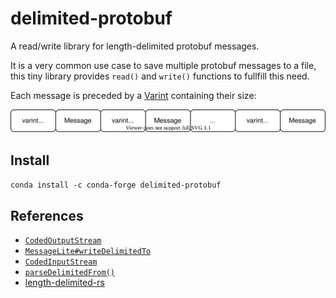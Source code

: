 # delimited-protobuf

A read/write library for length-delimited protobuf messages.

It is a very common use case to save multiple protobuf messages to a file, this tiny library provides `read()` and `write()` functions to fullfill this need.

Each message is preceded by a [Varint](https://developers.google.com/protocol-buffers/docs/encoding#varints) containing their size:

![File format](./images/file-format.svg)

## Install

`conda install -c conda-forge delimited-protobuf`

## References

- [`CodedOutputStream`](https://github.com/protocolbuffers/protobuf/blob/master/src/google/protobuf/io/coded_stream.h#L47)
- [`MessageLite#writeDelimitedTo`](https://github.com/protocolbuffers/protobuf/blob/master/java/core/src/main/java/com/google/protobuf/MessageLite.java#L126)
- [`CodedInputStream`](https://github.com/protocolbuffers/protobuf/blob/master/src/google/protobuf/io/coded_stream.h#L66)
- [`parseDelimitedFrom()`](https://github.com/protocolbuffers/protobuf/blob/master/java/core/src/main/java/com/google/protobuf/Parser.java)
- [length-delimited-rs](https://github.com/soulmachine/delimited-protobuf-rs)
